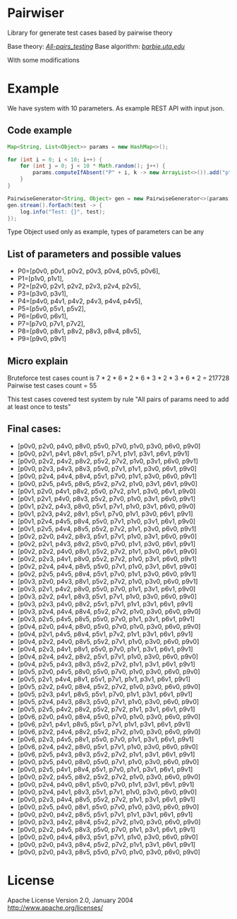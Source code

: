 # Pairwiser
Library for generate test cases based by pairwise theory 

Base theory:
*[All-pairs_testing](https://en.wikipedia.org/wiki/All-pairs_testing)*
Base algorithm:
*[barbie.uta.edu](http://barbie.uta.edu/~fduan/ACTS/In-Parameter-Order_%20A%20Test%20Generation%20Strategy%20for%20Pairwise%20Testing.pdf)*

With some modifications

# Example
We have system with 10 parameters. As example REST API with input json.

## Code example
```java
Map<String, List<Object>> params = new HashMap<>();

for (int i = 0; i < 10; i++) {
	for (int j = 0; j < 10 * Math.random(); j++) {
		params.computeIfAbsent("P" + i, k -> new ArrayList<>()).add("p"+i+"v"+j);
	}
}

PairwiseGenerator<String, Object> gen = new PairwiseGenerator<>(params);
gen.stream().forEach(test -> {
	log.info("Test: {}", test);
});
```
Type Object used only as example, types of parameters can be any 

## List of parameters and possible values

* P0=[p0v0, p0v1, p0v2, p0v3, p0v4, p0v5, p0v6], 
* P1=[p1v0, p1v1], 
* P2=[p2v0, p2v1, p2v2, p2v3, p2v4, p2v5], 
* P3=[p3v0, p3v1], 
* P4=[p4v0, p4v1, p4v2, p4v3, p4v4, p4v5], 
* P5=[p5v0, p5v1, p5v2], 
* P6=[p6v0, p6v1], 
* P7=[p7v0, p7v1, p7v2], 
* P8=[p8v0, p8v1, p8v2, p8v3, p8v4, p8v5], 
* P9=[p9v0, p9v1]

## Micro explain

Bruteforce test cases count is 7 * 2 * 6 * 2 * 6 * 3 * 2 * 3 * 6 * 2 = 217728
Pairwise test cases count = 55

This test cases covered test system by rule "All pairs of params need to add at least once to tests"

## Final cases:

* [p0v0, p2v0, p4v0, p8v0, p5v0, p7v0, p1v0, p3v0, p6v0, p9v0]
* [p0v0, p2v1, p4v1, p8v1, p5v1, p7v1, p1v1, p3v1, p6v1, p9v1]
* [p0v0, p2v2, p4v2, p8v2, p5v2, p7v2, p1v0, p3v1, p6v0, p9v1]
* [p0v0, p2v3, p4v3, p8v3, p5v0, p7v1, p1v1, p3v0, p6v1, p9v0]
* [p0v0, p2v4, p4v4, p8v4, p5v1, p7v0, p1v1, p3v0, p6v0, p9v1]
* [p0v0, p2v5, p4v5, p8v5, p5v2, p7v2, p1v0, p3v1, p6v1, p9v0]
* [p0v1, p2v0, p4v1, p8v2, p5v0, p7v2, p1v1, p3v0, p6v1, p9v0]
* [p0v1, p2v1, p4v0, p8v3, p5v2, p7v0, p1v0, p3v1, p6v0, p9v1]
* [p0v1, p2v2, p4v3, p8v0, p5v1, p7v1, p1v0, p3v1, p6v0, p9v0]
* [p0v1, p2v3, p4v2, p8v1, p5v1, p7v0, p1v1, p3v0, p6v1, p9v1]
* [p0v1, p2v4, p4v5, p8v4, p5v0, p7v1, p1v0, p3v1, p6v1, p9v0]
* [p0v1, p2v5, p4v4, p8v5, p5v2, p7v2, p1v1, p3v0, p6v0, p9v1]
* [p0v2, p2v0, p4v2, p8v3, p5v1, p7v1, p1v0, p3v1, p6v0, p9v0]
* [p0v2, p2v1, p4v3, p8v2, p5v0, p7v0, p1v1, p3v0, p6v1, p9v1]
* [p0v2, p2v2, p4v0, p8v1, p5v2, p7v2, p1v1, p3v0, p6v1, p9v0]
* [p0v2, p2v3, p4v1, p8v0, p5v2, p7v2, p1v0, p3v1, p6v0, p9v1]
* [p0v2, p2v4, p4v4, p8v5, p5v0, p7v1, p1v0, p3v1, p6v1, p9v0]
* [p0v2, p2v5, p4v5, p8v4, p5v1, p7v0, p1v1, p3v0, p6v0, p9v1]
* [p0v3, p2v0, p4v3, p8v1, p5v2, p7v2, p1v0, p3v0, p6v0, p9v1]
* [p0v3, p2v1, p4v2, p8v0, p5v0, p7v0, p1v1, p3v1, p6v1, p9v0]
* [p0v3, p2v2, p4v1, p8v3, p5v1, p7v1, p1v0, p3v0, p6v0, p9v0]
* [p0v3, p2v3, p4v0, p8v2, p5v1, p7v1, p1v1, p3v1, p6v1, p9v1]
* [p0v3, p2v4, p4v4, p8v4, p5v2, p7v2, p1v0, p3v0, p6v0, p9v0]
* [p0v3, p2v5, p4v5, p8v5, p5v0, p7v0, p1v1, p3v1, p6v1, p9v1]
* [p0v4, p2v0, p4v4, p8v0, p5v0, p7v0, p1v0, p3v0, p6v0, p9v0]
* [p0v4, p2v1, p4v5, p8v4, p5v1, p7v2, p1v1, p3v1, p6v1, p9v1]
* [p0v4, p2v2, p4v0, p8v5, p5v2, p7v1, p1v0, p3v0, p6v0, p9v0]
* [p0v4, p2v3, p4v1, p8v1, p5v0, p7v0, p1v1, p3v1, p6v1, p9v1]
* [p0v4, p2v4, p4v2, p8v2, p5v1, p7v1, p1v0, p3v0, p6v0, p9v0]
* [p0v4, p2v5, p4v3, p8v3, p5v2, p7v2, p1v1, p3v1, p6v1, p9v1]
* [p0v5, p2v0, p4v5, p8v0, p5v0, p7v0, p1v0, p3v0, p6v0, p9v0]
* [p0v5, p2v1, p4v4, p8v1, p5v1, p7v1, p1v1, p3v1, p6v1, p9v1]
* [p0v5, p2v2, p4v0, p8v4, p5v2, p7v2, p1v0, p3v0, p6v0, p9v0]
* [p0v5, p2v3, p4v1, p8v5, p5v1, p7v0, p1v1, p3v1, p6v1, p9v1]
* [p0v5, p2v4, p4v3, p8v3, p5v0, p7v1, p1v0, p3v0, p6v0, p9v0]
* [p0v5, p2v5, p4v2, p8v2, p5v2, p7v2, p1v1, p3v1, p6v1, p9v1]
* [p0v6, p2v0, p4v0, p8v4, p5v0, p7v0, p1v0, p3v0, p6v0, p9v0]
* [p0v6, p2v1, p4v1, p8v5, p5v1, p7v1, p1v1, p3v1, p6v1, p9v1]
* [p0v6, p2v2, p4v4, p8v2, p5v2, p7v2, p1v0, p3v0, p6v0, p9v0]
* [p0v6, p2v3, p4v5, p8v1, p5v0, p7v0, p1v1, p3v1, p6v1, p9v1]
* [p0v6, p2v4, p4v2, p8v0, p5v1, p7v1, p1v0, p3v0, p6v0, p9v0]
* [p0v6, p2v5, p4v3, p8v3, p5v2, p7v2, p1v1, p3v1, p6v1, p9v1]
* [p0v0, p2v5, p4v0, p8v0, p5v0, p7v1, p1v0, p3v0, p6v0, p9v0]
* [p0v0, p2v5, p4v1, p8v4, p5v1, p7v0, p1v1, p3v1, p6v1, p9v1]
* [p0v0, p2v2, p4v5, p8v2, p5v2, p7v2, p1v0, p3v0, p6v0, p9v0]
* [p0v0, p2v4, p4v0, p8v1, p5v0, p7v0, p1v1, p3v1, p6v1, p9v1]
* [p0v0, p2v4, p4v1, p8v3, p5v1, p7v1, p1v0, p3v0, p6v0, p9v0]
* [p0v0, p2v3, p4v4, p8v5, p5v2, p7v2, p1v1, p3v1, p6v1, p9v1]
* [p0v0, p2v5, p4v0, p8v1, p5v0, p7v0, p1v0, p3v0, p6v0, p9v0]
* [p0v0, p2v0, p4v2, p8v5, p5v1, p7v1, p1v1, p3v1, p6v1, p9v1]
* [p0v0, p2v3, p4v2, p8v4, p5v2, p7v2, p1v0, p3v0, p6v0, p9v0]
* [p0v0, p2v2, p4v5, p8v3, p5v0, p7v0, p1v1, p3v1, p6v1, p9v1]
* [p0v0, p2v0, p4v4, p8v3, p5v1, p7v1, p1v0, p3v0, p6v0, p9v0]
* [p0v0, p2v0, p4v3, p8v4, p5v2, p7v2, p1v1, p3v1, p6v1, p9v1]
* [p0v0, p2v0, p4v3, p8v5, p5v0, p7v0, p1v0, p3v0, p6v0, p9v0]

# License

Apache License
Version 2.0, January 2004
http://www.apache.org/licenses/
